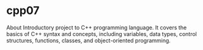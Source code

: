 # cpp07
About Introductory project to C++ programming language. It covers the basics of C++ syntax and concepts, including variables, data types, control structures, functions, classes, and object-oriented programming.
